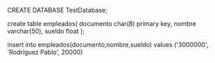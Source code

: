 CREATE DATABASE TestDatabase;

create table empleados(
documento char(8) primary key,
nombre varchar(50),
sueldo float
);

insert into empleados(documento,nombre,sueldo) values ('3000000', 'Rodriguez Pablo', 20000)
